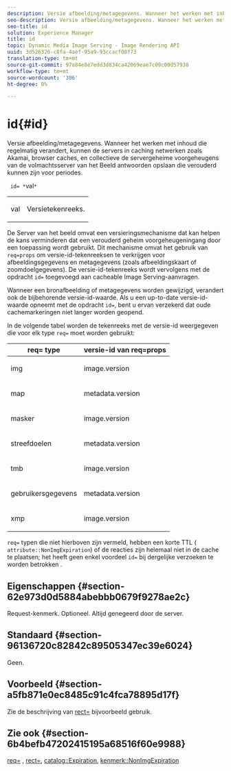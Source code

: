 ```yaml
---
description: Versie afbeelding/metagegevens. Wanneer het werken met inhoud die regelmatig verandert, kunnen de servers in caching netwerken zoals Akamai, browser caches, en collectieve de servergeheime voorgeheugens van de volmachtsserver van het Beeld antwoorden opslaan die verouderd kunnen zijn voor periodes.
seo-description: Versie afbeelding/metagegevens. Wanneer het werken met inhoud die regelmatig verandert, kunnen de servers in caching netwerken zoals Akamai, browser caches, en collectieve de servergeheime voorgeheugens van de volmachtsserver van het Beeld antwoorden opslaan die verouderd kunnen zijn voor periodes.
seo-title: id
solution: Experience Manager
title: id
topic: Dynamic Media Image Serving - Image Rendering API
uuid: 3d526326-c8fa-4aef-95a9-93ccacf08f73
translation-type: tm+mt
source-git-commit: 97a84e8e7edd3d834ca42069eae7c09c00d57938
workflow-type: tm+mt
source-wordcount: '306'
ht-degree: 0%

---
```



# id{#id}

Versie afbeelding/metagegevens. Wanneer het werken met inhoud die regelmatig verandert, kunnen de servers in caching netwerken zoals Akamai, browser caches, en collectieve de servergeheime voorgeheugens van de volmachtsserver van het Beeld antwoorden opslaan die verouderd kunnen zijn voor periodes.

` id= *`val`*`

<table id="simpletable_3A6EBDA15B004636804E1ACEF952479A"> 
 <tr class="strow"> 
  <td class="stentry"> <p> <span class="codeph"> <span class="varname"> val  </span> </span> </p> </td> 
  <td class="stentry"> <p>Versietekenreeks. </p> </td> 
 </tr> 
</table>

De Server van het beeld omvat een versieringsmechanisme dat kan helpen de kans verminderen dat een verouderd geheim voorgeheugeningang door een toepassing wordt gebruikt. Dit mechanisme omvat het gebruik van `req=props` om versie-id-tekenreeksen te verkrijgen voor afbeeldingsgegevens en metagegevens (zoals afbeeldingskaart of zoomdoelgegevens). De versie-id-tekenreeks wordt vervolgens met de opdracht `id=` toegevoegd aan cacheable Image Serving-aanvragen.

Wanneer een bronafbeelding of metagegevens worden gewijzigd, verandert ook de bijbehorende versie-id-waarde. Als u een up-to-date versie-id-waarde opneemt met de opdracht `id=`, bent u ervan verzekerd dat oude cachemarkeringen niet langer worden geopend.

In de volgende tabel worden de tekenreeks met de versie-id weergegeven die voor elk type `req=` moet worden gebruikt:

<table id="table_AE39BEBE18864880BBBF1C4F16785E2D"> 
 <thead> 
  <tr> 
   <th class="entry"> <b> req= type</b> </th> 
   <th class="entry"> <b> versie-id van req=props</b> </th> 
  </tr> 
 </thead>
 <tbody> 
  <tr> 
   <td> <p> img </p> </td> 
   <td> <p> image.version </p> </td> 
  </tr> 
  <tr> 
   <td> <p> map </p> </td> 
   <td> <p> metadata.version </p> </td> 
  </tr> 
  <tr> 
   <td> <p> masker </p> </td> 
   <td> <p> image.version </p> </td> 
  </tr> 
  <tr> 
   <td> <p> streefdoelen </p> </td> 
   <td> <p> metadata.version </p> </td> 
  </tr> 
  <tr> 
   <td> <p> tmb </p> </td> 
   <td> <p> image.version </p> </td> 
  </tr> 
  <tr> 
   <td> <p> gebruikersgegevens </p> </td> 
   <td> <p> metadata.version </p> </td> 
  </tr> 
  <tr> 
   <td> <p> xmp </p> </td> 
   <td> <p> image.version </p> </td> 
  </tr> 
 </tbody> 
</table>

`req=` typen die niet hierboven zijn vermeld, hebben een korte TTL (  `attribute::NonImgExpiration`) of de reacties zijn helemaal niet in de cache te plaatsen; het heeft geen enkel voordeel  `id=` bij dergelijke verzoeken te worden betrokken .

## Eigenschappen {#section-62e973d0d5884abebbb0679f9278ae2c}

Request-kenmerk. Optioneel. Altijd genegeerd door de server.

## Standaard {#section-96136720c82842c89505347ec39e6024}

Geen.

## Voorbeeld {#section-a5fb871e0ec8485c91c4fca78895d17f}

Zie de beschrijving van [rect=](../../../../../is-api/http-ref/image-serving-api-ref/c-http-protocol-reference/c-command-reference/r-rect.md#reference-520b90d30b4c4b4692a723e4df6adaf3) bijvoorbeeld gebruik.

## Zie ook {#section-6b4befb47202415195a68516f60e9988}

[req=](../../../../../is-api/http-ref/image-serving-api-ref/c-http-protocol-reference/c-command-reference/r-req/r-req.md#reference-907cdb4a97034db7ad94695f25552e76) ,  [rect=](../../../../../is-api/http-ref/image-serving-api-ref/c-http-protocol-reference/c-command-reference/r-rect.md#reference-520b90d30b4c4b4692a723e4df6adaf3),  [catalog::Expiration](../../../../../is-api/image-catalog/image-serving-api-ref/c-image-catalog-reference/c-image-svg-data-reference/c-image-data-reference/r-expiration-cat.md#reference-a7afd668ecbb4d2da65d86259aa6a28a),  [kenmerk::NonImgExpiration](../../../../../is-api/image-catalog/image-serving-api-ref/c-image-catalog-reference/c-attributes-reference/r-nonimgexpiration.md#reference-a8066cd0d24b4ea98100ade4821f1f9d)
